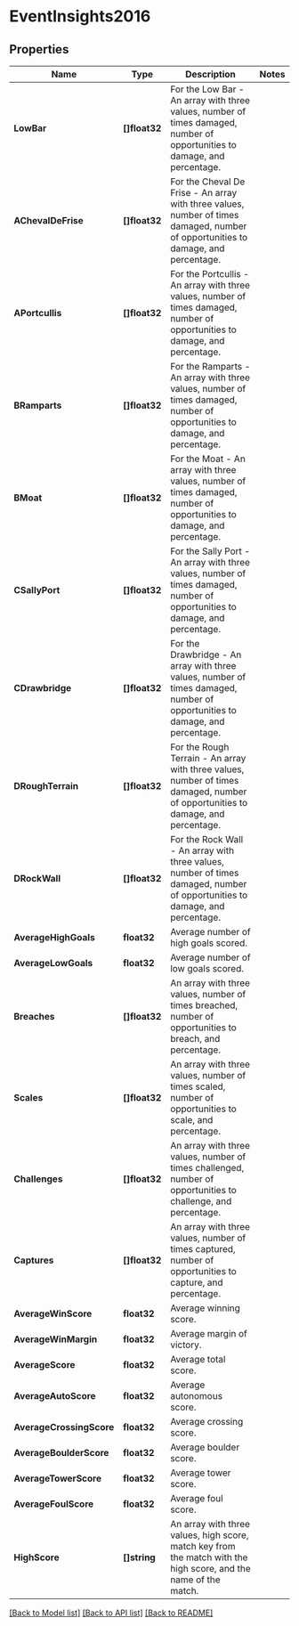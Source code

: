 # EventInsights2016

## Properties
Name | Type | Description | Notes
------------ | ------------- | ------------- | -------------
**LowBar** | **[]float32** | For the Low Bar - An array with three values, number of times damaged, number of opportunities to damage, and percentage. | 
**AChevalDeFrise** | **[]float32** | For the Cheval De Frise - An array with three values, number of times damaged, number of opportunities to damage, and percentage. | 
**APortcullis** | **[]float32** | For the Portcullis - An array with three values, number of times damaged, number of opportunities to damage, and percentage. | 
**BRamparts** | **[]float32** | For the Ramparts - An array with three values, number of times damaged, number of opportunities to damage, and percentage. | 
**BMoat** | **[]float32** | For the Moat - An array with three values, number of times damaged, number of opportunities to damage, and percentage. | 
**CSallyPort** | **[]float32** | For the Sally Port - An array with three values, number of times damaged, number of opportunities to damage, and percentage. | 
**CDrawbridge** | **[]float32** | For the Drawbridge - An array with three values, number of times damaged, number of opportunities to damage, and percentage. | 
**DRoughTerrain** | **[]float32** | For the Rough Terrain - An array with three values, number of times damaged, number of opportunities to damage, and percentage. | 
**DRockWall** | **[]float32** | For the Rock Wall - An array with three values, number of times damaged, number of opportunities to damage, and percentage. | 
**AverageHighGoals** | **float32** | Average number of high goals scored. | 
**AverageLowGoals** | **float32** | Average number of low goals scored. | 
**Breaches** | **[]float32** | An array with three values, number of times breached, number of opportunities to breach, and percentage. | 
**Scales** | **[]float32** | An array with three values, number of times scaled, number of opportunities to scale, and percentage. | 
**Challenges** | **[]float32** | An array with three values, number of times challenged, number of opportunities to challenge, and percentage. | 
**Captures** | **[]float32** | An array with three values, number of times captured, number of opportunities to capture, and percentage. | 
**AverageWinScore** | **float32** | Average winning score. | 
**AverageWinMargin** | **float32** | Average margin of victory. | 
**AverageScore** | **float32** | Average total score. | 
**AverageAutoScore** | **float32** | Average autonomous score. | 
**AverageCrossingScore** | **float32** | Average crossing score. | 
**AverageBoulderScore** | **float32** | Average boulder score. | 
**AverageTowerScore** | **float32** | Average tower score. | 
**AverageFoulScore** | **float32** | Average foul score. | 
**HighScore** | **[]string** | An array with three values, high score, match key from the match with the high score, and the name of the match. | 

[[Back to Model list]](../README.md#documentation-for-models) [[Back to API list]](../README.md#documentation-for-api-endpoints) [[Back to README]](../README.md)


